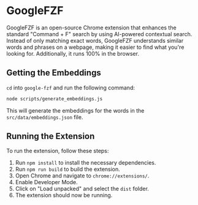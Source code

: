 # GoogleFZF
GoogleFZF is an open-source Chrome extension that enhances the standard "Command + F" search by using AI-powered contextual search. Instead of only matching exact words, GoogleFZF understands similar words and phrases on a webpage, making it easier to find what you're looking for. Additionally, it runs 100% in the browser.

## Getting the Embeddings
`cd` into `google-fzf` and run the following command:

``` bash
node scripts/generate_embeddings.js
```

This will generate the embeddings for the words in the `src/data/embeddings.json` file.

## Running the Extension
To run the extension, follow these steps:

1. Run `npm install` to install the necessary dependencies.
2. Run `npm run build` to build the extension.
3. Open Chrome and navigate to `chrome://extensions/`.
4. Enable Developer Mode.
5. Click on "Load unpacked" and select the `dist` folder.
6. The extension should now be running.